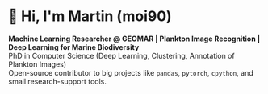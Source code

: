 # 👋 Hi, I'm Martin (moi90)

**Machine Learning Researcher @ GEOMAR | Plankton Image Recognition | Deep Learning for Marine Biodiversity**  
PhD in Computer Science (Deep Learning, Clustering, Annotation of Plankton Images)  
Open-source contributor to big projects like `pandas`, `pytorch`, `cpython`, and small research-support tools.
